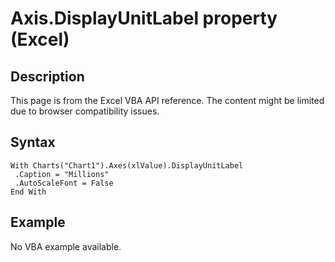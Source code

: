 # Axis.DisplayUnitLabel property (Excel)

## Description
This page is from the Excel VBA API reference. The content might be limited due to browser compatibility issues.

## Syntax
```vba
With Charts("Chart1").Axes(xlValue).DisplayUnitLabel 
 .Caption = "Millions" 
 .AutoScaleFont = False 
End With
```

## Example
No VBA example available.
